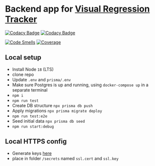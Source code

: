# Backend app for [Visual Regression Tracker](https://github.com/Visual-Regression-Tracker/Visual-Regression-Tracker)

[![Codacy Badge](https://app.codacy.com/project/badge/Grade/7d43b68b39cd41aa830120371be736ad)](https://www.codacy.com/gh/Visual-Regression-Tracker/backend?utm_source=github.com&utm_medium=referral&utm_content=Visual-Regression-Tracker/backend&utm_campaign=Badge_Grade)
[![Codacy Badge](https://app.codacy.com/project/badge/Coverage/7d43b68b39cd41aa830120371be736ad)](https://www.codacy.com/gh/Visual-Regression-Tracker/backend?utm_source=github.com&utm_medium=referral&utm_content=Visual-Regression-Tracker/backend&utm_campaign=Badge_Coverage)

[![Code Smells](https://sonarcloud.io/api/project_badges/measure?project=Visual-Regression-Tracker_backend&metric=code_smells)](https://sonarcloud.io/summary/new_code?id=Visual-Regression-Tracker_backend)
[![Coverage](https://sonarcloud.io/api/project_badges/measure?project=Visual-Regression-Tracker_backend&metric=coverage)](https://sonarcloud.io/summary/new_code?id=Visual-Regression-Tracker_backend)

## Local setup

- Install Node `18` (LTS)
- clone repo
- Update `.env` and `prisma/.env`
- Make sure Postgres is up and running, using `docker-compose up` in a separate terminal
- `npm i`
- `npm run test`
- Create DB structure `npx prisma db push`
- Apply migrations `npx prisma migrate deploy`
- `npm run test:e2e`
- Seed initial data `npx prisma db seed`
- `npm run start:debug`

## Local HTTPS config

- Generate keys [here](https://www.selfsignedcertificate.com/)
- place in folder `/secrets` named `ssl.cert` and `ssl.key`